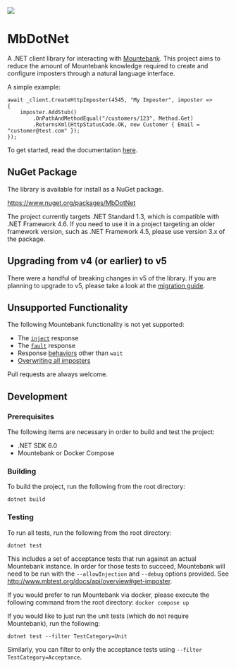 ![](https://github.com/mattherman/mbdotnet/workflows/CI/badge.svg)

# MbDotNet

A .NET client library for interacting with [Mountebank](https://www.mbtest.org). This project aims to reduce the amount of Mountebank knowledge required to create and configure imposters through a natural language interface.

A simple example:

```
await _client.CreateHttpImposter(4545, "My Imposter", imposter =>
{
	imposter.AddStub()
		.OnPathAndMethodEqual("/customers/123", Method.Get)
		.ReturnsXml(HttpStatusCode.OK, new Customer { Email = "customer@test.com" });
});
```

To get started, read the documentation [here](https://github.com/mattherman/MbDotNet/blob/master/docs/docs-v5.md).

## NuGet Package

The library is available for install as a NuGet package.

https://www.nuget.org/packages/MbDotNet

The project currently targets .NET Standard 1.3, which is compatible with .NET Framework 4.6. If you need to use it in a project targeting an older framework version, such as .NET Framework 4.5, please use version 3.x of the package.

## Upgrading from v4 (or earlier) to v5

There were a handful of breaking changes in v5 of the library. If you are planning to upgrade to v5, please take a look at the [migration guide](https://github.com/mattherman/MbDotNet/blob/master/docs/v4-to-v5-migration.md).

## Unsupported Functionality

The following Mountebank functionality is not yet supported:

- The [`inject`](http://www.mbtest.org/docs/api/injection) response
- The [`fault`](http://www.mbtest.org/docs/api/faults) response
- Response [behaviors](http://www.mbtest.org/docs/api/behaviors) other than `wait`
- [Overwriting all imposters](http://www.mbtest.org/docs/api/overview#put-imposters)

Pull requests are always welcome.

## Development

### Prerequisites

The following items are necessary in order to build and test the project:

- .NET SDK 6.0
- Mountebank or Docker Compose

### Building

To build the project, run the following from the root directory:

```
dotnet build
```

### Testing

To run all tests, run the following from the root directory:

```
dotnet test
```

This includes a set of acceptance tests that run
against an actual Mountebank instance. In order for those tests to succeed, Mountebank
will need to be run with the `--allowInjection` and `--debug` options provided. See http://www.mbtest.org/docs/api/overview#get-imposter.

If you would prefer to run Mountebank via docker, please execute the following command from the root directory:
`docker compose up`

If you would like to just run the unit tests (which do not require Mountebank), run the following:

```
dotnet test --filter TestCategory=Unit
```

Similarly, you can filter to only the acceptance tests using `--filter TestCategory=Acceptance`.
